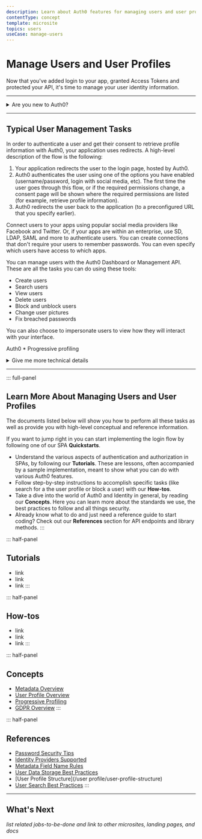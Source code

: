 ```yaml
---
description: Learn about Auth0 features for managing users and user profiles and get links to all the related documents.
contentType: concept
template: microsite
topics: users
useCase: manage-users
---
```

# Manage Users and User Profiles

Now that you've added login to your app, granted Access Tokens and protected your API, it's time to manage your user identity information. 

*****
<details>
   <summary>
     Are you new to Auth0?
   </summary>
   * [Auth0 Overview](/getting-started/overview)
   * [Basic Terminology](/getting-started/the-basics)
   * [Supported Identity Providers](connections/identity-providers-supported)
</details>

*****
## Typical User Management Tasks

In order to authenticate a user and get their consent to retrieve profile information with Auth0, your application uses redirects. A high-level description of the flow is the following:

1. Your application redirects the user to the login page, hosted by Auth0.
2. Auth0 authenticates the user using one of the options you have enabled (username/password, login with social media, etc). The first time the user goes through this flow, or if the required permissions change, a consent page will be shown where the required permissions are listed (for example, retrieve profile information).
3. Auth0 redirects the user back to the application (to a preconfigured URL that you specify earlier).

Connect users to your apps using popular social media providers like Facebook and Twitter. Or, if your apps are within an enterprise, use SD, LDAP, SAML and more to authenticate users. You can create connections that don't require your users to remember passwords. You can even specify which users have access to which apps. 

You can manage users with the Auth0 Dashboard or Management API. These are all the tasks you can do using these tools:
   * Create users
   * Search users
   * View users
   * Delete users
   * Block and unblock users
   * Change user pictures
   * Fix breached passwords

You can also choose to impersonate users to view how they will interact with your interface.

Auth0 * Progressive profiling

<details>
  <summary>
    Give me more technical details
  </summary>
  *Technical details here - TBD*
</details>

*****
::: full-panel
## Learn More About Managing Users and User Profiles

The documents listed below will show you how to perform all these tasks as well as provide you with high-level conceptual and reference information. 

If you want to jump right in you can start implementing the login flow by following one of our SPA **Quickstarts**.

* Understand the various aspects of authentication and authorization in SPAs, by following our **Tutorials**. These are lessons, often accompanied by a sample implementation, meant to show what you can do with various Auth0 features.
* Follow step-by-step instructions to accomplish specific tasks (like search for a the user profile or block a user) with our **How-tos**.
* Take a dive into the world of Auth0 and Identity in general, by reading our **Concepts**. Here you can learn more about the standards we use, the best practices to follow and all things security.
* Already know what to do and just need a reference guide to start coding? Check out our **References** section for API endpoints and library methods.
:::

::: half-panel
## Tutorials
* link
* link
* link
:::

::: half-panel
## How-tos
* link
* link
* link
:::

::: half-panel
## Concepts
* [Metadata Overview](/metadata/overview-metadata)
* [User Profile Overview](/user-profile/overview-user-profile)
* [Progressive Profiling](/user-profile/progressive-profiling)
* [GDPR Overview](/compliance/overview-gdpr)
:::

::: half-panel
## References
* [Password Security Tips](/anomaly-detection/password-security-tips)
* [Identity Providers Supported](/connections/identity-providers-supported)
* [Metadata Field Name Rules](/metadata/metadata-field-name-rules)
* [User Data Storage Best Practices](/user-profile/user-data-storage-best-practices)
* [User Profile Structure](/user profile/user-profile-structure)
* [User Search Best Practices](/user-profile/user-search-best-practices)
:::
*****
## What's Next

*list related jobs-to-be-done and link to other microsites, landing pages, and docs*

